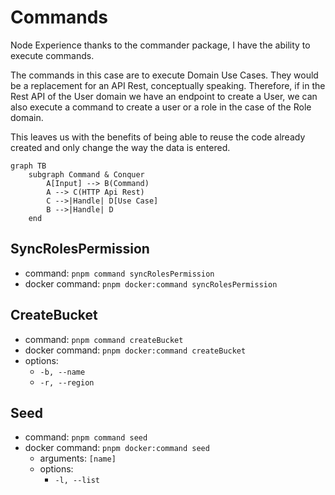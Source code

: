 # Commands

Node Experience thanks to the commander package, I have the ability to execute commands.

The commands in this case are to execute Domain Use Cases. They would be a replacement for an API Rest, conceptually speaking. Therefore, if in the Rest API of the User domain we have an endpoint to create a User, we can also execute a command to create a user or a role in the case of the Role domain.

This leaves us with the benefits of being able to reuse the code already created and only change the way the data is entered.

```mermaid
graph TB
    subgraph Command & Conquer
        A[Input] --> B(Command) 
        A --> C(HTTP Api Rest)
        C -->|Handle| D[Use Case]
        B -->|Handle| D
    end
```

## SyncRolesPermission
  * command: `pnpm command syncRolesPermission`
  * docker command: `pnpm docker:command syncRolesPermission`

## CreateBucket
  * command: `pnpm command createBucket`
  * docker command: `pnpm docker:command createBucket`
  * options:
    * `-b, --name`
    * `-r, --region`

## Seed
  * command: `pnpm command seed`
  * docker command: `pnpm docker:command seed`
    * arguments: `[name]`
    * options:
      * `-l, --list`
